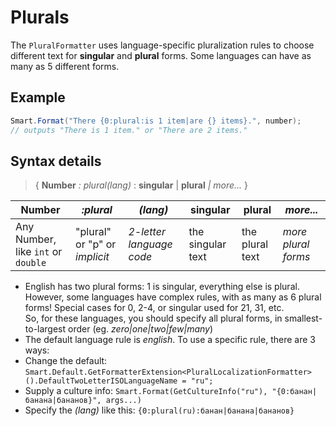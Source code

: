 # Plurals

The `PluralFormatter` uses language-specific pluralization rules to choose different text for **singular** and **plural** forms.  Some languages can have as many as 5 different forms.

## Example

```c#
Smart.Format("There {0:plural:is 1 item|are {} items}.", number);
// outputs "There is 1 item." or "There are 2 items."
```

## Syntax details
> { **Number** *: plural(lang)* : **singular** | **plural** *| more...* }

| Number | *:plural* | *(lang)* | singular | plural | *more...* |
|--------|-----------|--------|----------|--------|-----------|
| Any Number, like `int` or `double` | "plural" or "p" or *implicit* | *2-letter language code* | the singular text | the plural text | *more plural forms* |

* English has two plural forms: 1 is singular, everything else is plural.  
  However, some languages have complex rules, with as many as 6 plural forms!  Special cases for 0, 2-4, or singular used for 21, 31, etc.  
  So, for these languages, you should specify all plural forms, in smallest-to-largest order (eg. *zero|one|two|few|many*)
* The default language rule is *english*.  To use a specific rule, there are 3 ways:  
 * Change the default: `Smart.Default.GetFormatterExtension<PluralLocalizationFormatter>().DefaultTwoLetterISOLanguageName = "ru";`
 * Supply a culture info: `Smart.Format(GetCultureInfo("ru"), "{0:банан|банана|бананов}", args...)`
 * Specify the *(lang)* like this: `{0:plural(ru):банан|банана|бананов}`

